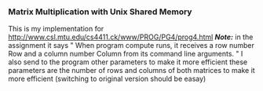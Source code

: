  ### Matrix Multiplication with Unix Shared Memory 
 This is my implementation for http://www.csl.mtu.edu/cs4411.ck/www/PROG/PG4/prog4.html
 ***Note:*** in the assignment it says " When program compute runs, it receives a row number Row and a column number Column from its command line arguments. " I also send to the program other parameters to make it more efficient these parameters are the number of rows and columns of both matrices to make it more efficient (switching to original version should be easay)